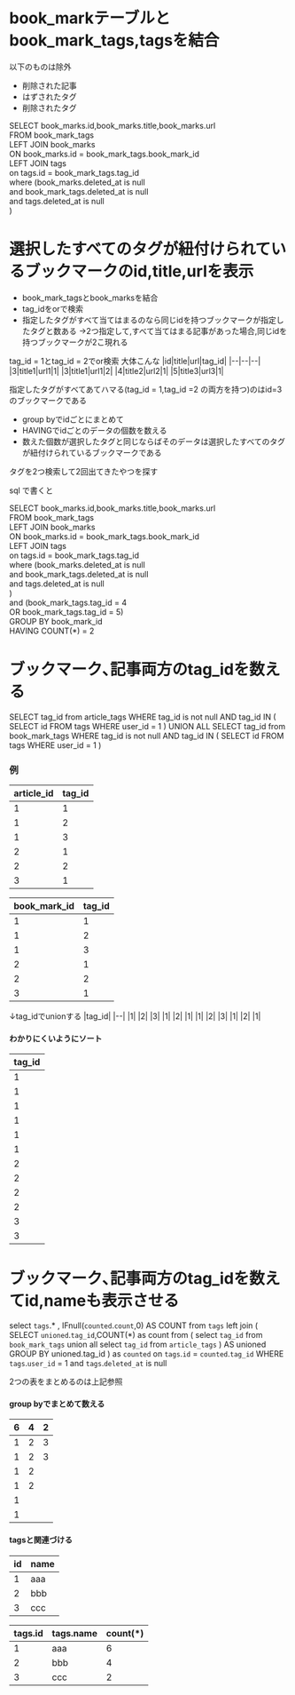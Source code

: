# book_markテーブルとbook_mark_tags,tagsを結合
以下のものは除外
* 削除された記事
* はずされたタグ
* 削除されたタグ

SELECT book_marks.id,book_marks.title,book_marks.url  
FROM book_mark_tags   
LEFT JOIN book_marks  
ON book_marks.id = book_mark_tags.book_mark_id  
LEFT JOIN tags  
on tags.id = book_mark_tags.tag_id  
where (book_marks.deleted_at is null  
	and book_mark_tags.deleted_at is null  
    and tags.deleted_at is null  
      )  

# 選択したすべてのタグが紐付けられているブックマークのid,title,urlを表示
* book_mark_tagsとbook_marksを結合
* tag_idをorで検索
* 指定したタグがすべて当てはまるのなら同じidを持つブックマークが指定したタグと数ある
->2つ指定して,すべて当てはまる記事があった場合,同じidを持つブックマークが2こ現れる

tag_id = 1とtag_id = 2でor検索
大体こんな
|id|title|url|tag_id|
|--|--|--|
|3|title1|url1|1|
|3|title1|url1|2|
|4|title2|url2|1|
|5|title3|url3|1|

指定したタグがすべてあてハマる(tag_id = 1,tag_id =2 の両方を持つ)のはid=3のブックマークである

* group byでidごとにまとめて
* HAVINGでidごとのデータの個数を数える
* 数えた個数が選択したタグと同じならばそのデータは選択したすべてのタグが紐付けられているブックマークである

タグを2つ検索して2回出てきたやつを探す






sql で書くと

SELECT book_marks.id,book_marks.title,book_marks.url  
FROM book_mark_tags   
LEFT JOIN book_marks  
ON book_marks.id = book_mark_tags.book_mark_id  
LEFT JOIN tags  
on tags.id = book_mark_tags.tag_id  
where (book_marks.deleted_at is null  
	and book_mark_tags.deleted_at is null  
    and tags.deleted_at is null  
      )  
and (book_mark_tags.tag_id = 4  
    OR book_mark_tags.tag_id = 5)  
GROUP BY book_mark_id  
HAVING COUNT(*) = 2  

# ブックマーク､記事両方のtag_idを数える
SELECT tag_id from article_tags 
WHERE tag_id is not null 
AND tag_id IN (
    SELECT id
    FROM tags
    WHERE user_id = 1
)
UNION ALL
SELECT tag_id from book_mark_tags 
WHERE tag_id is not null 
AND tag_id IN (
    SELECT id
    FROM tags
    WHERE user_id = 1
)


### 例
|article_id|tag_id|
|--|--|
|1|1|
|1|2|
|1|3|
|2|1|
|2|2|
|3|1|

|book_mark_id|tag_id|
|--|--|
|1|1|
|1|2|
|1|3|
|2|1|
|2|2|
|3|1|

↓tag_idでunionする
|tag_id|
|--|
|1|
|2|
|3|
|1|
|2|
|1|
|1|
|2|
|3|
|1|
|2|
|1|

#### わかりにくいようにソート
|tag_id|
|--|
|1|
|1|
|1|
|1|
|1|
|1|
|2|
|2|
|2|
|2|
|3|
|3|





# ブックマーク､記事両方のtag_idを数えてid,nameも表示させる
select `tags`.* , IFnull(`counted`.`count`,0) AS COUNT
from `tags` 
left join (
     SELECT `unioned`.`tag_id`,COUNT(*) as count
     from (
             select `tag_id` 
             from `book_mark_tags`
             union all 
             select `tag_id` 
             from `article_tags` 
     ) AS unioned
    GROUP BY unioned.tag_id
) as `counted` 
on `tags`.`id` = `counted`.`tag_id` 
WHERE `tags`.`user_id` = 1
and `tags`.`deleted_at` is null

2つの表をまとめるのは上記参照

#### group byでまとめて数える
|6|4|2|
|--|--|--|
|1|2|3|
|1|2|3|
|1|2||
|1|2||
|1|||
|1|||

#### tagsと関連づける
|id|name|
|--|--|
|1|aaa|
|2|bbb|
|3|ccc|



|tags.id|tags.name|count(*)|
|--|--|--|
|1|aaa|6|
|2|bbb|4|
|3|ccc|2|
